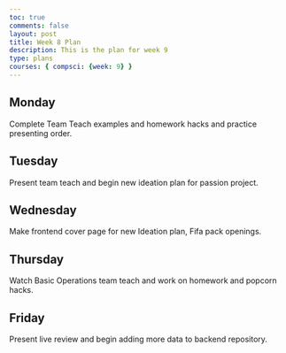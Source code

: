 ```yaml
---
toc: true
comments: false
layout: post
title: Week 8 Plan
description: This is the plan for week 9
type: plans
courses: { compsci: {week: 9} }
---
```


## Monday
Complete Team Teach examples and homework hacks and practice presenting order.
## Tuesday
Present team teach and begin new ideation plan for passion project.
## Wednesday
Make frontend cover page for new Ideation plan, Fifa pack openings.
## Thursday
Watch Basic Operations team teach and work on homework and popcorn hacks.
## Friday
Present live review and begin adding more data to backend repository.